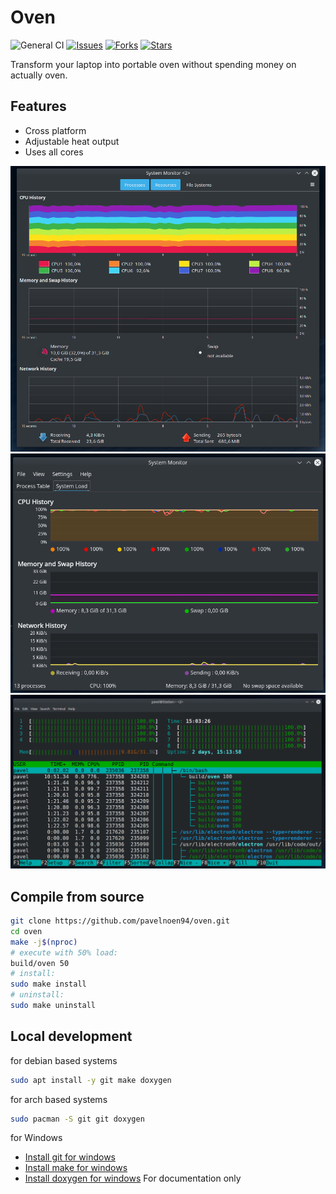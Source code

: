 # Oven
![General CI](https://github.com/pavelnoen94/oven/workflows/General%20CI/badge.svg)
[![Issues](https://img.shields.io/github/issues/pavelnoen94/oven.svg)](https://github.com/pavelnoen94/oven/issues)
[![Forks](https://img.shields.io/github/forks/pavelnoen94/oven.svg)](https://github.com/pavelnoen94/oven/network)
[![Stars](https://img.shields.io/github/stars/pavelnoen94/oven.svg)](https://github.com/pavelnoen94/oven/stargazers)

Transform your laptop into portable oven without spending money on actually oven.

## Features
- Cross platform
- Adjustable heat output
- Uses all cores

![Gnome system monitor](docs/gnome_system_monitor.png)
![KDE System Guard](docs/k_sys_guard.png)
![htop](docs/htop.png)

## Compile from source
```bash
git clone https://github.com/pavelnoen94/oven.git
cd oven
make -j$(nproc)
# execute with 50% load:
build/oven 50
# install:
sudo make install
# uninstall:
sudo make uninstall
```

## Local development
for debian based systems
```bash
sudo apt install -y git make doxygen
```
for arch based systems
```bash
sudo pacman -S git git doxygen 
```
for Windows
- [Install git for windows](https://gitforwindows.org/)
- [Install make for windows](http://gnuwin32.sourceforge.net/packages/make.htm)
- [Install doxygen for windows](https://sourceforge.net/projects/doxygen/) For documentation only
